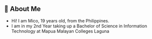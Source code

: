 ## :coconut: About Me
- Hi! I am Mico, 19 years old, from the Philippines.
- I am in my 2nd Year taking up a Bachelor of Science in Information Technology at Mapua Malayan Colleges Laguna
